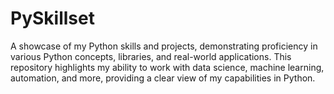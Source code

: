 # PySkillset
A showcase of my Python skills and projects, demonstrating proficiency in various Python concepts, libraries, and real-world applications. This repository highlights my ability to work with data science, machine learning, automation, and more, providing a clear view of my capabilities in Python.
